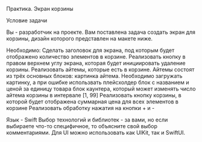 Практика. Экран корзины

Условие задачи

Вы - разработчик на проекте. Вам поставлена задача создать экран для корзины, дизайн которого представлен на макете ниже.

Необходимо:
Сделать заголовок для экрана, под которым будет отображено количество элементов в корзине.
Реализовать кнопку в правом верхнем углу экрана, которая будет инициировать удаление корзины.
Реализовать айтемы, которые есть в корзине. Айтемы состоят из трёх основных блоков: картинка айтема. Необходимо загружать картинку, а при ошибке использвать плейсхолдер
блок с названием и ценой за единицу товара
блок каунтера, который может изменять число айтема корзины в интервале [1, 99]
Реализовать кнопку корзины, в которой будет отображена суммарная цена для всех элементов в корзине
Реализовать обработку нажатия на кнопки + и -

Язык - Swift
Выбор технологий и библиотек - за вами, но если выбираете что-то специфичное, то объясните свой выбор комментариями.
Для UI можно использовать как UIKit, так и SwiftUI.
